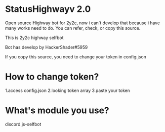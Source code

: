 # StatusHighwayv 2.0
Open source Highway bot for 2y2c, now i can't develop that because i have many works need to do. You can refer, check, or copy this source.

This is 2y2c highway selfbot

Bot has develop by HackerShader#5959

If you copy this source, you need to change your token in config.json

# How to change token?

1.access config.json
2.looking token array
3.paste your token

# What's module you use?
discord.js-selfbot

